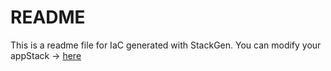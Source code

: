 # README
This is a readme file for IaC generated with StackGen.
You can modify your appStack -> [here](http://main.dev.stackgen.com/appstacks/88fbe91c-dd26-43cb-ab41-51d0e41992ca)
